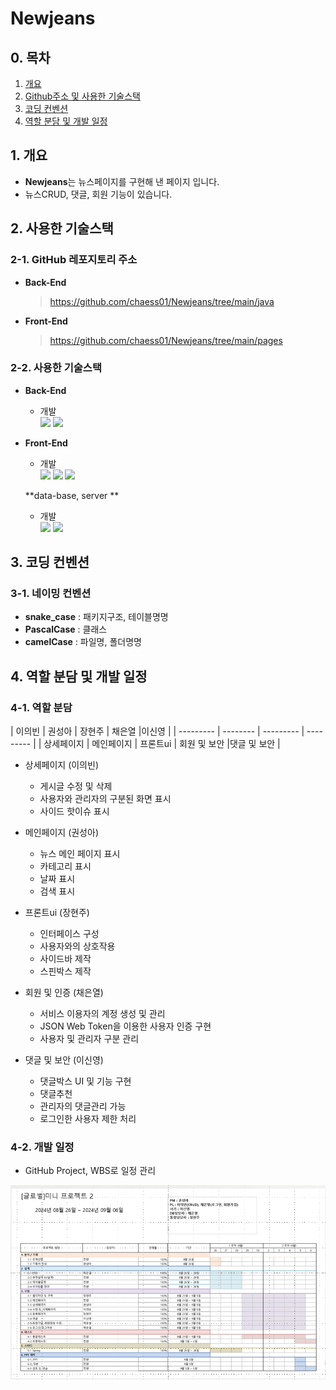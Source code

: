 # Newjeans

## 0. 목차

1. [개요](#1-개요)
2. [Github주소 및 사용한 기술스택](#2-Github-및-사용한-기술스택)
3. [코딩 컨벤션](#3-코딩-컨벤션)
4. [역할 분담 및 개발 일정](#4-역할-분담-및-개발-일정)

## 1. 개요

-   **Newjeans**는 뉴스페이지를 구현해 낸 페이지 입니다.
-   뉴스CRUD, 댓글, 회원 기능이 있습니다.

## 2. 사용한 기술스택

### 2-1. GitHub 레포지토리 주소

-   **Back-End**

    > https://github.com/chaess01/Newjeans/tree/main/java

-   **Front-End**
    > https://github.com/chaess01/Newjeans/tree/main/pages

### 2-2. 사용한 기술스택

-   **Back-End**

    -   개발<br>
        <img src="https://img.shields.io/badge/HTML5-E34F26?style=flat-square&logo=html5&logoColor=white"/> <img src="https://img.shields.io/badge/Selenium-43B02A?style=flat-square&logo=Selenium&logoColor=white"/>


-   **Front-End**

    -   개발<br>
       <img src="https://img.shields.io/badge/Bootstrapap-7952B3?style=flat-square&logo=bootstrap&logoColor=white"/> <img src="https://img.shields.io/badge/Heroku-430098?style=flat-square&logo=Heroku&logoColor=white"/> <img src="https://img.shields.io/badge/Atom-66595C?style=flat-square&logo=Atom&logoColor=white"/>

    **data-base, server **

    - 개발<br>
        <img src="https://img.shields.io/badge/angular.js-DD0031?style=flat-square&logo=angularjs&logoColor=white"/> <img src="https://img.shields.io/badge/Nuxt.js-00DC82?style=flat-square&logo=Nuxt.js&logoColor=white"/>



## 3. 코딩 컨벤션

### 3-1. 네이밍 컨벤션
-   **snake_case** : 패키지구조, 테이블명명
-   **PascalCase** : 클래스
-   **camelCase** : 파일명, 폴더명명


## 4. 역할 분담 및 개발 일정

### 4-1. 역할 분담

| 이의빈    | 권성아   | 장현주 | 채은열 |이신영  |
| --------- | -------- | --------- | --------- |
| 상세페이지 | 메인페이지 | 프론트ui | 회원 및 보안 |댓글 및 보안 |

-   상세페이지 (이의빈)

    -   게시글 수정 및 삭제
    -   사용자와 관리자의 구분된 화면 표시
    -   사이드 핫이슈 표시

-   메인페이지 (권성아)

    -   뉴스 메인 페이지 표시
    -   카테고리 표시
    -   날짜 표시
    -   검색 표시

-   프론트ui (장현주)

    -   인터페이스 구성
    -   사용자와의 상호작용
    -   사이드바 제작
    -   스핀박스 제작

-   회원 및 인증 (채은열)

    -   서비스 이용자의 계정 생성 및 관리
    -   JSON Web Token을 이용한 사용자 인증 구현
    -   사용자 및 관리자 구분 관리

-   댓글 및 보안 (이신영)
    -   댓글박스 UI 및 기능 구현
    -   댓글추천
    -   관리자의 댓글관리 가능
    -   로그인한 사용자 제한 처리

### 4-2. 개발 일정

-   GitHub Project, WBS로 일정 관리

<img src='./img/wbs.png'>
